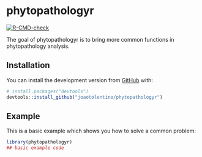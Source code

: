 
<!-- README.md is generated from README.Rmd. Please edit that file -->

# phytopathologyr

<!-- badges: start -->

[![R-CMD-check](https://github.com/joaobtj/phytopathologyr/workflows/R-CMD-check/badge.svg)](https://github.com/joaobtj/phytopathologyr/actions)
<!-- badges: end -->

The goal of phytopathologyr is to bring more common functions in
phytopathology analysis.

## Installation

<!-- You can install the released version of phytopathologyr from [CRAN](https://CRAN.R-project.org) with: -->
<!-- ``` r -->
<!-- install.packages("phytopathologyr") -->
<!-- ``` -->

You can install the development version from
[GitHub](https://github.com/) with:

``` r
# install.packages("devtools")
devtools::install_github("joaotolentino/phytopathologyr")
```

## Example

This is a basic example which shows you how to solve a common problem:

``` r
library(phytopathologyr)
## basic example code
```
